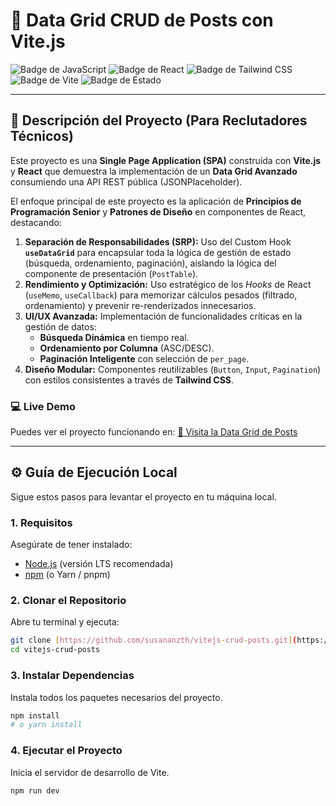 # 🚀 Data Grid CRUD de Posts con Vite.js

![Badge de JavaScript](https://img.shields.io/badge/JavaScript-ES6%2B-F7DF1E?style=for-the-badge&logo=javascript&logoColor=black)
![Badge de React](https://img.shields.io/badge/React-Hooks-61DAFB?style=for-the-badge&logo=react&logoColor=black)
![Badge de Tailwind CSS](https://img.shields.io/badge/Tailwind_CSS-v4-06B6D4?style=for-the-badge&logo=tailwindcss&logoColor=white)
![Badge de Vite](https://img.shields.io/badge/Vite-5.x-646CFF?style=for-the-badge&logo=vite&logoColor=white)
![Badge de Estado](https://img.shields.io/badge/Status-Completado-28a745?style=for-the-badge)

---

## 🌟 Descripción del Proyecto (Para Reclutadores Técnicos)

Este proyecto es una **Single Page Application (SPA)** construida con **Vite.js** y **React** que demuestra la implementación de un **Data Grid Avanzado** consumiendo una API REST pública (JSONPlaceholder).

El enfoque principal de este proyecto es la aplicación de **Principios de Programación Senior** y **Patrones de Diseño** en componentes de React, destacando:

1.  **Separación de Responsabilidades (SRP):** Uso del Custom Hook **`useDataGrid`** para encapsular toda la lógica de gestión de estado (búsqueda, ordenamiento, paginación), aislando la lógica del componente de presentación (`PostTable`).
2.  **Rendimiento y Optimización:** Uso estratégico de los *Hooks* de React (`useMemo`, `useCallback`) para memorizar cálculos pesados (filtrado, ordenamiento) y prevenir re-renderizados innecesarios.
3.  **UI/UX Avanzada:** Implementación de funcionalidades críticas en la gestión de datos:
    * **Búsqueda Dinámica** en tiempo real.
    * **Ordenamiento por Columna** (ASC/DESC).
    * **Paginación Inteligente** con selección de `per_page`.
4.  **Diseño Modular:** Componentes reutilizables (`Button`, `Input`, `Pagination`) con estilos consistentes a través de **Tailwind CSS**.

### 💻 Live Demo

Puedes ver el proyecto funcionando en:
[🔗 Visita la Data Grid de Posts](https://susananzth.com/vitejs-crud-posts)

---
## ⚙️ Guía de Ejecución Local

Sigue estos pasos para levantar el proyecto en tu máquina local.

### 1. Requisitos

Asegúrate de tener instalado:
* [Node.js](https://nodejs.org/es/) (versión LTS recomendada)
* [npm](https://www.npmjs.com/) (o Yarn / pnpm)

### 2. Clonar el Repositorio

Abre tu terminal y ejecuta:

```bash
git clone [https://github.com/susananzth/vitejs-crud-posts.git](https://github.com/susananzth/vitejs-crud-posts.git)
cd vitejs-crud-posts
```
### 3. Instalar Dependencias

Instala todos los paquetes necesarios del proyecto.

```bash
npm install
# o yarn install
```

### 4. Ejecutar el Proyecto

Inicia el servidor de desarrollo de Vite.

```bash
npm run dev
```
